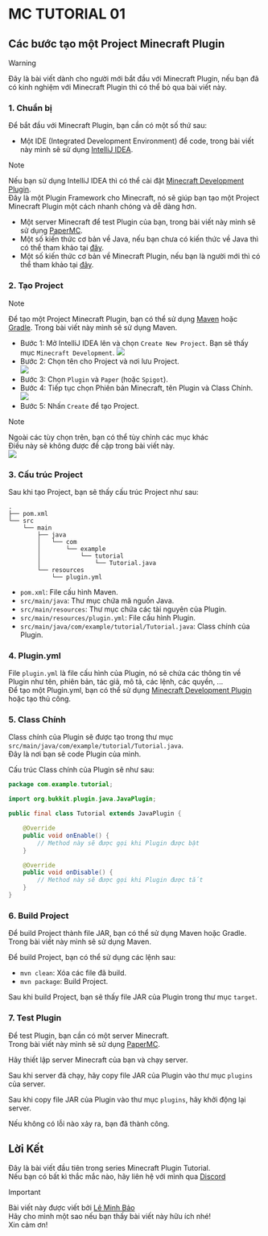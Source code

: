 # MC TUTORIAL 01

## Các bước tạo một Project Minecraft Plugin

> [!WARNING]  
> Đây là bài viết dành cho người mới bắt đầu với Minecraft Plugin, nếu bạn đã có kinh nghiệm với Minecraft Plugin thì có thể bỏ qua bài viết này.

### 1. Chuẩn bị

Để bắt đầu với Minecraft Plugin, bạn cần có một số thứ sau:

- Một IDE (Integrated Development Environment) để code, trong bài viết này mình sẽ sử dụng [IntelliJ IDEA](https://www.jetbrains.com/idea/).

> [!NOTE]  
> Nếu bạn sử dụng IntelliJ IDEA thì có thể cài đặt [Minecraft Development Plugin](https://plugins.jetbrains.com/plugin/8327-minecraft-development). <br> 
> Đây là một Plugin Framework cho Minecraft, nó sẽ giúp bạn tạo một Project Minecraft Plugin một cách nhanh chóng và dễ dàng hơn.

- Một server Minecraft để test Plugin của bạn, trong bài viết này mình sẽ sử dụng [PaperMC](https://papermc.io/).
- Một số kiến thức cơ bản về Java, nếu bạn chưa có kiến thức về Java thì có thể tham khảo tại [đây](https://www.w3schools.com/java/).
- Một số kiến thức cơ bản về Minecraft Plugin, nếu bạn là người mới thì có thể tham khảo tại [đây](https://www.spigotmc.org/wiki/spigot-plugin-development/).

### 2. Tạo Project

> [!NOTE]  
> Để tạo một Project Minecraft Plugin, bạn có thể sử dụng [Maven](https://maven.apache.org/) hoặc [Gradle](https://gradle.org/). Trong bài viết này mình sẽ sử dụng Maven.

- Bước 1: Mở IntelliJ IDEA lên và chọn `Create New Project`. Bạn sẽ thấy mục `Minecraft Development`.
    <img src="image/step1.png">
- Bước 2: Chọn tên cho Project và nơi lưu Project. <br>
    <img src="image/step2.png">
- Bước 3: Chọn `Plugin` và `Paper` (hoặc `Spigot`).
- Bước 4: Tiếp tục chọn Phiên bản Minecraft, tên Plugin và Class Chính.
    <img src="image/step3.png">
- Bước 5: Nhấn `Create` để tạo Project.

> [!NOTE]  
> Ngoài các tùy chọn trên, bạn có thể tùy chỉnh các mục khác <br>
> Điều này sẽ không được đề cập trong bài viết này. <br>
    <img src="image/step4.png">

### 3. Cấu trúc Project

Sau khi tạo Project, bạn sẽ thấy cấu trúc Project như sau:
```
.
├── pom.xml
└── src
    └── main
        ├── java
        │   └── com
        │       └── example
        │           └── tutorial
        │               └── Tutorial.java
        └── resources
            └── plugin.yml
```

- `pom.xml`: File cấu hình Maven.
- `src/main/java`: Thư mục chứa mã nguồn Java.
- `src/main/resources`: Thư mục chứa các tài nguyên của Plugin.
- `src/main/resources/plugin.yml`: File cấu hình Plugin.
- `src/main/java/com/example/tutorial/Tutorial.java`: Class chính của Plugin.

### 4. Plugin.yml

File `plugin.yml` là file cấu hình của Plugin, nó sẽ chứa các thông tin về Plugin như tên, phiên bản, tác giả, mô tả, các lệnh, các quyền, ... <br>
Để tạo một Plugin.yml, bạn có thể sử dụng [Minecraft Development Plugin](https://plugins.jetbrains.com/plugin/8327-minecraft-development) hoặc tạo thủ công. <br>

### 5. Class Chính

Class chính của Plugin sẽ được tạo trong thư mục `src/main/java/com/example/tutorial/Tutorial.java`. <br>
Đây là nơi bạn sẽ code Plugin của mình. <br>

Cấu trúc Class chính của Plugin sẽ như sau:
```java
package com.example.tutorial;

import org.bukkit.plugin.java.JavaPlugin;

public final class Tutorial extends JavaPlugin {

    @Override
    public void onEnable() {
        // Method này sẽ được gọi khi Plugin được bật
    }

    @Override
    public void onDisable() {
        // Method này sẽ được gọi khi Plugin được tắt
    }
}
```

### 6. Build Project

Để build Project thành file JAR, bạn có thể sử dụng Maven hoặc Gradle. <br>
Trong bài viết này mình sẽ sử dụng Maven. <br>

Để build Project, bạn có thể sử dụng các lệnh sau:
- `mvn clean`: Xóa các file đã build.
- `mvn package`: Build Project.

Sau khi build Project, bạn sẽ thấy file JAR của Plugin trong thư mục `target`. <br>

### 7. Test Plugin

Để test Plugin, bạn cần có một server Minecraft. <br>
Trong bài viết này mình sẽ sử dụng [PaperMC](https://papermc.io/). <br>

Hãy thiết lập server Minecraft của bạn và chạy server. <br>

Sau khi server đã chạy, hãy copy file JAR của Plugin vào thư mục `plugins` của server. <br>

Sau khi copy file JAR của Plugin vào thư mục `plugins`, hãy khởi động lại server. <br>

Nếu không có lỗi nào xảy ra, bạn đã thành công. <br>

## Lời Kết

Đây là bài viết đầu tiên trong series Minecraft Plugin Tutorial. <br>
Nếu bạn có bất kì thắc mắc nào, hãy liên hệ với mình qua [Discord](https://discord.com/users/873024375685775361)

> [!IMPORTANT]  
> Bài viết này được viết bởi [Lê Minh Bảo]() <br>
> Hãy cho mình một sao nếu bạn thấy bài viết này hữu ích nhé! <br>
> Xin cảm ơn!
